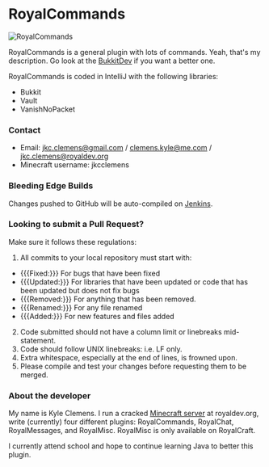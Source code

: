 RoyalCommands
=============

![RoyalCommands](http://dev.bukkit.org/media/images/36/432/royalcommands_5.png)

RoyalCommands is a general plugin with lots of commands. Yeah, that's my description. Go look at the [BukkitDev](http://dev.bukkit.org/server-mods/royalcommands) if you want a better one.

RoyalCommands is coded in IntelliJ with the following libraries:

 * Bukkit
 * Vault
 * VanishNoPacket

### Contact

 * Email: jkc.clemens@gmail.com / clemens.kyle@me.com / jkc.clemens@royaldev.org
 * Minecraft username: jkcclemens

### Bleeding Edge Builds

Changes pushed to GitHub will be auto-compiled on [Jenkins](http://ci.royaldev.org).

### Looking to submit a Pull Request?

Make sure it follows these regulations:

 1. All commits to your local repository must start with:
   * {{{Fixed:}}} For bugs that have been fixed
   * {{{Updated:}}} For libraries that have been updated or code that has been updated but does not fix bugs
   * {{{Removed:}}} For anything that has been removed.
   * {{{Renamed:}}} For any file renamed
   * {{{Added:}}} For new features and files added
 2. Code submitted should not have a column limit or linebreaks mid-statement.
 3. Code should follow UNIX linebreaks: i.e. LF only.
 4. Extra whitespace, especially at the end of lines, is frowned upon.
 5. Please compile and test your changes before requesting them to be merged.

### About the developer

My name is Kyle Clemens. I run a cracked [Minecraft server](http://royaldev.org) at royaldev.org, write (currently) four different plugins: RoyalCommands, RoyalChat, RoyalMessages, and RoyalMisc.
RoyalMisc is only available on RoyalCraft.

I currently attend school and hope to continue learning Java to better this plugin.

